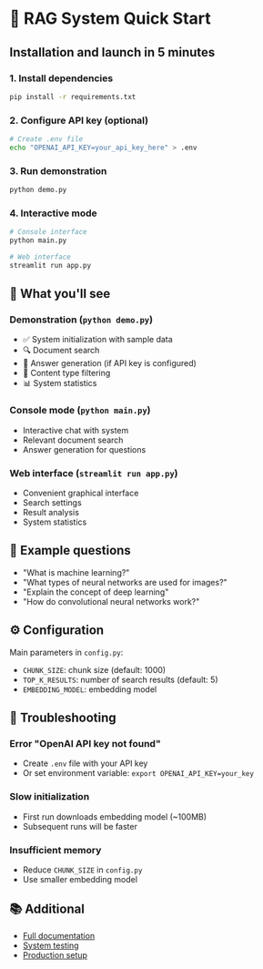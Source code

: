 # 🚀 RAG System Quick Start

## Installation and launch in 5 minutes

### 1. Install dependencies
```bash
pip install -r requirements.txt
```

### 2. Configure API key (optional)
```bash
# Create .env file
echo "OPENAI_API_KEY=your_api_key_here" > .env
```

### 3. Run demonstration
```bash
python demo.py
```

### 4. Interactive mode
```bash
# Console interface
python main.py

# Web interface
streamlit run app.py
```

## 🎯 What you'll see

### Demonstration (`python demo.py`)
- ✅ System initialization with sample data
- 🔍 Document search
- 💬 Answer generation (if API key is configured)
- 🎯 Content type filtering
- 📊 System statistics

### Console mode (`python main.py`)
- Interactive chat with system
- Relevant document search
- Answer generation for questions

### Web interface (`streamlit run app.py`)
- Convenient graphical interface
- Search settings
- Result analysis
- System statistics

## 📝 Example questions

- "What is machine learning?"
- "What types of neural networks are used for images?"
- "Explain the concept of deep learning"
- "How do convolutional neural networks work?"

## ⚙️ Configuration

Main parameters in `config.py`:
- `CHUNK_SIZE`: chunk size (default: 1000)
- `TOP_K_RESULTS`: number of search results (default: 5)
- `EMBEDDING_MODEL`: embedding model

## 🔧 Troubleshooting

### Error "OpenAI API key not found"
- Create `.env` file with your API key
- Or set environment variable: `export OPENAI_API_KEY=your_key`

### Slow initialization
- First run downloads embedding model (~100MB)
- Subsequent runs will be faster

### Insufficient memory
- Reduce `CHUNK_SIZE` in `config.py`
- Use smaller embedding model

## 📚 Additional

- [Full documentation](README.md)
- [System testing](test_system.py)
- [Production setup](README.md#configuration)
